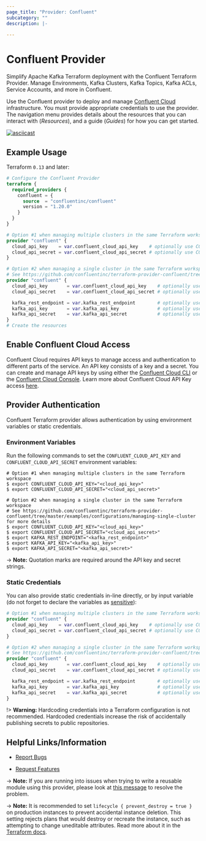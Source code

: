 ```yaml
---
page_title: "Provider: Confluent"
subcategory: ""
description: |-
  
---
```


# Confluent Provider

Simplify Apache Kafka Terraform deployment with the Confluent Terraform Provider. Manage Environments, Kafka Clusters, Kafka Topics, Kafka ACLs, Service Accounts, and more in Confluent.

Use the Confluent provider to deploy and manage [Confluent Cloud](https://www.confluent.io/confluent-cloud/) infrastructure. You must provide appropriate credentials to use the provider. The navigation menu provides details about the resources that you can interact with (_Resources_), and a guide (_Guides_) for how you can get started.

[![asciicast](https://asciinema.org/a/542654.svg)](https://asciinema.org/a/542654)

## Example Usage

Terraform `0.13` and later:

```terraform
# Configure the Confluent Provider
terraform {
  required_providers {
    confluent = {
      source  = "confluentinc/confluent"
      version = "1.20.0"
    }
  }
}

# Option #1 when managing multiple clusters in the same Terraform workspace
provider "confluent" {
  cloud_api_key    = var.confluent_cloud_api_key    # optionally use CONFLUENT_CLOUD_API_KEY env var
  cloud_api_secret = var.confluent_cloud_api_secret # optionally use CONFLUENT_CLOUD_API_SECRET env var
}

# Option #2 when managing a single cluster in the same Terraform workspace
# See https://github.com/confluentinc/terraform-provider-confluent/tree/master/examples/configurations/managing-single-cluster for more details
provider "confluent" {
  cloud_api_key       = var.confluent_cloud_api_key    # optionally use CONFLUENT_CLOUD_API_KEY env var
  cloud_api_secret    = var.confluent_cloud_api_secret # optionally use CONFLUENT_CLOUD_API_SECRET env var

  kafka_rest_endpoint = var.kafka_rest_endpoint        # optionally use KAFKA_REST_ENDPOINT env var 
  kafka_api_key       = var.kafka_api_key              # optionally use KAFKA_API_KEY env var
  kafka_api_secret    = var.kafka_api_secret           # optionally use KAFKA_API_SECRET env var
}
# Create the resources
```

## Enable Confluent Cloud Access

Confluent Cloud requires API keys to manage access and authentication to different parts of the service. An API key consists of a key and a secret. You can create and manage API keys by using either the [Confluent Cloud CLI](https://docs.confluent.io/ccloud-cli/current/index.html) or the [Confluent Cloud Console](https://confluent.cloud/). Learn more about Confluent Cloud API Key access [here](https://docs.confluent.io/cloud/current/client-apps/api-keys.html#ccloud-api-keys).

## Provider Authentication

Confluent Terraform provider allows authentication by using environment variables or static credentials.

### Environment Variables

Run the following commands to set the `CONFLUENT_CLOUD_API_KEY` and `CONFLUENT_CLOUD_API_SECRET` environment variables:

```shell
# Option #1 when managing multiple clusters in the same Terraform workspace
$ export CONFLUENT_CLOUD_API_KEY="<cloud_api_key>"
$ export CONFLUENT_CLOUD_API_SECRET="<cloud_api_secret>"

# Option #2 when managing a single cluster in the same Terraform workspace
# See https://github.com/confluentinc/terraform-provider-confluent/tree/master/examples/configurations/managing-single-cluster for more details
$ export CONFLUENT_CLOUD_API_KEY="<cloud_api_key>"
$ export CONFLUENT_CLOUD_API_SECRET="<cloud_api_secret>"
$ export KAFKA_REST_ENDPOINT="<kafka_rest_endpoint>"
$ export KAFKA_API_KEY="<kafka_api_key>"
$ export KAFKA_API_SECRET="<kafka_api_secret>"
```

-> **Note:** Quotation marks are required around the API key and secret strings.

### Static Credentials

You can also provide static credentials in-line directly, or by input variable (do not forget to declare the variables as [sensitive](https://learn.hashicorp.com/tutorials/terraform/sensitive-variables#refactor-database-credentials)):

```terraform
# Option #1 when managing multiple clusters in the same Terraform workspace
provider "confluent" {
  cloud_api_key    = var.confluent_cloud_api_key    # optionally use CONFLUENT_CLOUD_API_KEY env var
  cloud_api_secret = var.confluent_cloud_api_secret # optionally use CONFLUENT_CLOUD_API_SECRET env var
}

# Option #2 when managing a single cluster in the same Terraform workspace
# See https://github.com/confluentinc/terraform-provider-confluent/tree/master/examples/configurations/managing-single-cluster for more details
provider "confluent" {
  cloud_api_key       = var.confluent_cloud_api_key    # optionally use CONFLUENT_CLOUD_API_KEY env var
  cloud_api_secret    = var.confluent_cloud_api_secret # optionally use CONFLUENT_CLOUD_API_SECRET env var

  kafka_rest_endpoint = var.kafka_rest_endpoint        # optionally use KAFKA_REST_ENDPOINT env var 
  kafka_api_key       = var.kafka_api_key              # optionally use KAFKA_API_KEY env var
  kafka_api_secret    = var.kafka_api_secret           # optionally use KAFKA_API_SECRET env var
}
```

!> **Warning:** Hardcoding credentials into a Terraform configuration is not recommended. Hardcoded credentials increase the risk of accidentally publishing secrets to public repositories.

## Helpful Links/Information

* [Report Bugs](https://github.com/confluentinc/terraform-provider-confluent/issues)

* [Request Features](mailto:cflt-tf-access@confluent.io?subject=Feature%20Request)

-> **Note:** If you are running into issues when trying to write a reusable module using this provider, please look at [this message](https://github.com/confluentinc/terraform-provider-confluentcloud/issues/20#issuecomment-1011833161) to resolve the problem.

-> **Note:** It is recommended to set `lifecycle { prevent_destroy = true }` on production instances to prevent accidental instance deletion. This setting rejects plans that would destroy or recreate the instance, such as attempting to change uneditable attributes. Read more about it in the [Terraform docs](https://www.terraform.io/language/meta-arguments/lifecycle#prevent_destroy).
